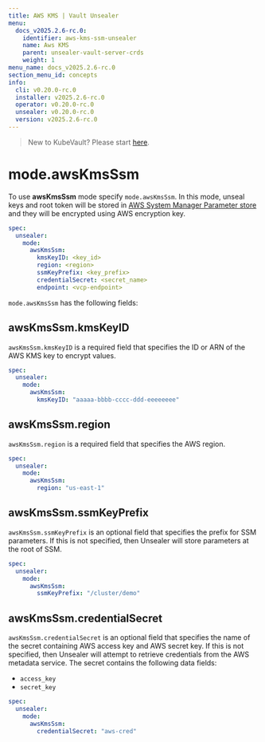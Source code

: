 ```yaml
---
title: AWS KMS | Vault Unsealer
menu:
  docs_v2025.2.6-rc.0:
    identifier: aws-kms-ssm-unsealer
    name: Aws KMS
    parent: unsealer-vault-server-crds
    weight: 1
menu_name: docs_v2025.2.6-rc.0
section_menu_id: concepts
info:
  cli: v0.20.0-rc.0
  installer: v2025.2.6-rc.0
  operator: v0.20.0-rc.0
  unsealer: v0.20.0-rc.0
  version: v2025.2.6-rc.0
---
```


> New to KubeVault? Please start [here](/docs/v2025.2.6-rc.0/concepts/README).

# mode.awsKmsSsm

To use **awsKmsSsm** mode specify `mode.awsKmsSsm`. In this mode, unseal keys and root token will be stored in [AWS System Manager Parameter store](https://docs.aws.amazon.com/systems-manager/latest/userguide/systems-manager-paramstore.html) and they will be encrypted using AWS encryption key.

```yaml
spec:
  unsealer:
    mode:
      awsKmsSsm:
        kmsKeyID: <key_id>
        region: <region>
        ssmKeyPrefix: <key_prefix>
        credentialSecret: <secret_name>
        endpoint: <vcp-endpoint>
```

`mode.awsKmsSsm` has the following fields:

## awsKmsSsm.kmsKeyID

`awsKmsSsm.kmsKeyID` is a required field that specifies the ID or ARN of the AWS KMS key to encrypt values.

```yaml
spec:
  unsealer:
    mode:
      awsKmsSsm:
        kmsKeyID: "aaaaa-bbbb-cccc-ddd-eeeeeeee"
```

## awsKmsSsm.region

`awsKmsSsm.region` is a required field that specifies the AWS region.

```yaml
spec:
  unsealer:
    mode:
      awsKmsSsm:
        region: "us-east-1"
```

## awsKmsSsm.ssmKeyPrefix

`awsKmsSsm.ssmKeyPrefix` is an optional field that specifies the prefix for SSM parameters. If this is not specified, then Unsealer will store parameters at the root of SSM.

```yaml
spec:
  unsealer:
    mode:
      awsKmsSsm:
        ssmKeyPrefix: "/cluster/demo"
```

## awsKmsSsm.credentialSecret

`awsKmsSsm.credentialSecret` is an optional field that specifies the name of the secret containing AWS access key and AWS secret key. If this is not specified, then Unsealer will attempt to retrieve credentials from the AWS metadata service. The secret contains the following data fields:

- `access_key`
- `secret_key`

```yaml
spec:
  unsealer:
    mode:
      awsKmsSsm:
        credentialSecret: "aws-cred"
```
